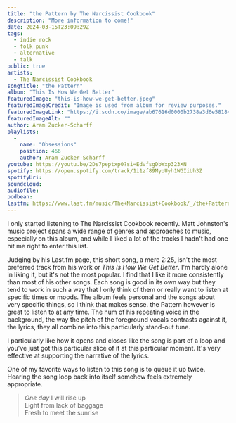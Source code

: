 ```yaml
---
title: "the Pattern by The Narcissist Cookbook"
description: "More information to come!"
date: 2024-03-15T23:09:29Z
tags:
  - indie rock
  - folk punk
  - alternative
  - talk
public: true
artists:
  - The Narcissist Cookbook
songtitle: "the Pattern"
album: "This Is How We Get Better"
featuredImage: "this-is-how-we-get-better.jpeg"
featuredImageCredit: "Image is used from album for review purposes."
featuredImageLink: "https://i.scdn.co/image/ab67616d0000b2738a3d6e58184d81b355ddc07f"
featuredImageAlt: ""
author: Aram Zucker-Scharff
playlists:
  -
    name: "Obsessions"
    position: 466
    author: Aram Zucker-Scharff
youtube: https://youtu.be/2Ds7peptxp0?si=EdvfsgDbWxp323XN
spotify: https://open.spotify.com/track/1i1zf89MyoUyh1WGIiUh3Z
spotifyUri: 
soundcloud:
audiofile:
podbean:
lastfm: https://www.last.fm/music/The+Narcissist+Cookbook/_/the+Pattern
---
```


I only started listening to The Narcissist Cookbook recently. Matt Johnston's music project spans a wide range of genres and approaches to music, especially on this album, and while I liked a lot of the tracks I hadn't had one hit me right to enter this list. 

Judging by his Last.fm page, this short song, a mere 2:25, isn't the most preferred track from his work or *This Is How We Get Better*. I'm hardly alone in liking it, but it's not the most popular. I find that I like it more consistently than most of his other songs. Each song is good in its own way but they tend to work in such a way that I only think of them or really want to listen at specific times or moods. The album feels personal and the songs about very specific things, so I think that makes sense. the Pattern however is great to listen to at any time. The hum of his repeating voice in the background, the way the pitch of the foreground vocals contrasts against it, the lyrics, they all combine into this particularly stand-out tune. 

I particularly like how it opens and closes like the song is part of a loop and you've just got this particular slice of it at this particular moment. It's very effective at supporting the narrative of the lyrics. 

One of my favorite ways to listen to this song is to queue it up twice. Hearing the song loop back into itself somehow feels extremely appropriate. 

> *One day* I will rise up  
> Light from lack of baggage  
> Fresh to meet the sunrise  
		